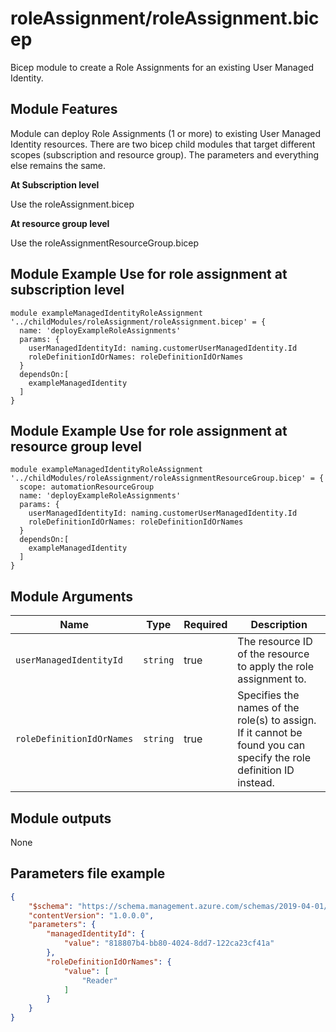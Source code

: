 # roleAssignment/roleAssignment.bicep
Bicep module to create a Role Assignments for an existing User Managed Identity.

## Module Features
Module can deploy Role Assignments (1 or more) to existing User Managed Identity resources.
There are two bicep child modules that target different scopes (subscription and resource group). The parameters and everything else remains the same.

**At Subscription level**

Use the roleAssignment.bicep

**At resource group level**

Use the roleAssignmentResourceGroup.bicep

## Module Example Use for role assignment at subscription level
```bicep
module exampleManagedIdentityRoleAssignment '../childModules/roleAssignment/roleAssignment.bicep' = {
  name: 'deployExampleRoleAssignments'
  params: {
    userManagedIdentityId: naming.customerUserManagedIdentity.Id
    roleDefinitionIdOrNames: roleDefinitionIdOrNames
  }
  dependsOn:[
    exampleManagedIdentity
  ]
}
```

## Module Example Use for role assignment at resource group level
```bicep
module exampleManagedIdentityRoleAssignment '../childModules/roleAssignment/roleAssignmentResourceGroup.bicep' = {
  scope: automationResourceGroup
  name: 'deployExampleRoleAssignments'
  params: {
    userManagedIdentityId: naming.customerUserManagedIdentity.Id
    roleDefinitionIdOrNames: roleDefinitionIdOrNames
  }
  dependsOn:[
    exampleManagedIdentity
  ]
}
```
## Module Arguments

| Name | Type | Required | Description |
| --- | --- | --- | --- |
| `userManagedIdentityId` | `string` | true | The resource ID of the resource to apply the role assignment to. |
| `roleDefinitionIdOrNames` | `string` | true | Specifies the names of the role(s) to assign. If it cannot be found you can specify the role definition ID instead. |

## Module outputs
None

## Parameters file example
```json
{
    "$schema": "https://schema.management.azure.com/schemas/2019-04-01/deploymentParameters.json#",
    "contentVersion": "1.0.0.0",
    "parameters": {
        "managedIdentityId": {
            "value": "818807b4-bb80-4024-8dd7-122ca23cf41a"
        },
        "roleDefinitionIdOrNames": {
            "value": [
                "Reader"
            ]
        }
    }
}
```
